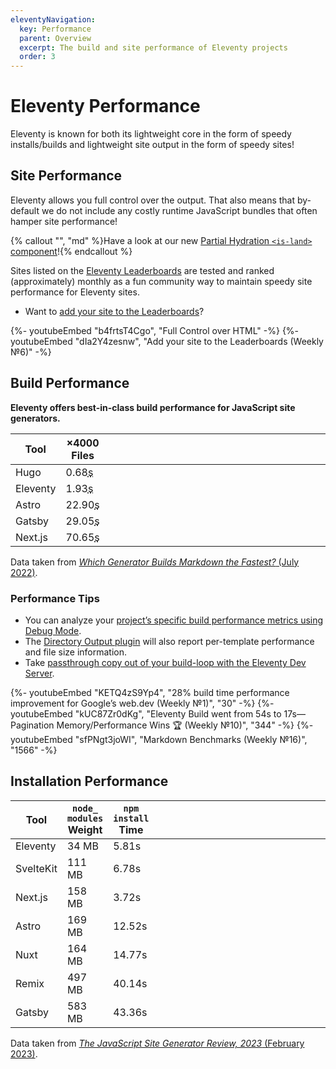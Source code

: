 ```yaml
---
eleventyNavigation:
  key: Performance
  parent: Overview
  excerpt: The build and site performance of Eleventy projects
  order: 3
---
```

# Eleventy Performance

Eleventy is known for both its lightweight core in the form of speedy installs/builds and lightweight site output in the form of speedy sites!

## Site Performance

Eleventy allows you full control over the output. That also means that by-default we do not include any costly runtime JavaScript bundles that often hamper site performance!

{% callout "", "md" %}Have a look at our new [Partial Hydration `<is-land>` component](/docs/plugins/partial-hydration/)!{% endcallout %}

Sites listed on the [Eleventy Leaderboards](/speedlify/) are tested and ranked (approximately) monthly as a fun community way to maintain speedy site performance for Eleventy sites.

* Want to [add your site to the Leaderboards](/docs/leaderboards-add/)?

<div class="youtube-related">
  {%- youtubeEmbed "b4frtsT4Cgo", "Full Control over HTML" -%}
  {%- youtubeEmbed "dIa2Y4zesnw", "Add your site to the Leaderboards (Weekly №6)" -%}
</div>

## Build Performance

**Eleventy offers best-in-class build performance for JavaScript site generators.**

<is-land on:visible import="/js/throbber.js">
<template data-island="once"><link rel="stylesheet" href="/css/throbber.css"></template>
<style>
#buildperf-table td:last-child {
  width: 100%;
}
</style>
<table id="buildperf-table">
<thead>
<tr>
<th>Tool</th>
<th class="numeric">×4000 Files</th>
<th class="numeric"></th>
</tr>
</thead>
<tbody>
<tr>
<td>Hugo</td>
<td class="numeric">0.68<abbr title="seconds">s</abbr></td>
<td><text-throbber duration="684"></text-throbber></td>
</tr>
<tr>
<td>Eleventy</td>
<td class="numeric">1.93<abbr title="seconds">s</abbr></td>
<td><text-throbber duration="1930"></text-throbber></td>
</tr>
<tr>
<td>Astro</td>
<td class="numeric">22.90<abbr title="seconds">s</abbr></td>
<td><text-throbber duration="22900"></text-throbber></td>
</tr>
<tr>
<td>Gatsby</td>
<td class="numeric">29.05<abbr title="seconds">s</abbr></td>
<td><text-throbber duration="29050"></text-throbber></td>
</tr>
<tr>
<td>Next.js</td>
<td class="numeric">70.65<abbr title="seconds">s</abbr></td>
<td><text-throbber duration="70650"></text-throbber></td>
</tr>
</tbody>
</table>
</is-land>

Data taken from [_Which Generator Builds Markdown the Fastest?_ (July 2022)](https://www.zachleat.com/web/build-benchmark/#benchmark-results).

### Performance Tips

* You can analyze your [project’s specific build performance metrics using Debug Mode](/docs/debug-performance/).
* The [Directory Output plugin](/docs/plugins/directory-output/) will also report per-template performance and file size information.
* Take [passthrough copy out of your build-loop with the Eleventy Dev Server](/docs/copy/#emulate-passthrough-copy-during-serve).

<div class="youtube-related">
  {%- youtubeEmbed "KETQ4zS9Yp4", "28% build time performance improvement for Google’s web.dev (Weekly №1)", "30" -%}
  {%- youtubeEmbed "kUC87Zr0dKg", "Eleventy Build went from 54s to 17s—Pagination Memory/Performance Wins 🏆 (Weekly №10)", "344" -%}
  {%- youtubeEmbed "sfPNgt3joWI", "Markdown Benchmarks (Weekly №16)", "1566" -%}
</div>

## Installation Performance


<is-land on:visible import="/js/throbber.js">
<template data-island="once"><link rel="stylesheet" href="/css/throbber.css"></template>
<style>
#install-table td:last-child {
  width: 100%;
}
</style>
<table id="install-table">
<thead>
  <tr>
    <th>Tool</th>
    <th class="ta-c"><code>node_<wbr>modules</code><br>Weight</th>
    <th class="ta-c"><code>npm install</code><br>Time</th>
    <th></th>
  </tr>
</thead>
<tbody>
<tr>
<tr>
  <td>Eleventy</td>
  <td><div class="numeric">34 MB</div></td>
  <td><div class="numeric">5.81s</div></td>
  <td><text-throbber duration="5810"></text-throbber></td>
</tr>
<tr>
  <td>SvelteKit</td>
  <td><div class="numeric">111 MB</div></td>
  <td><div class="numeric">6.78s</div></td>
  <td><text-throbber duration="6780"></text-throbber></td>
</tr>
<tr>
  <td>Next.js</td>
  <td><div class="numeric">158 MB</div></td>
  <td><div class="numeric">3.72s</div></td>
  <td><text-throbber duration="3720"></text-throbber></td>
</tr>
<tr>
  <td>Astro</td>
  <td><div class="numeric">169 MB</div></td>
  <td><div class="numeric">12.52s</div></td>
  <td><text-throbber duration="12520"></text-throbber></td>
</tr>
<tr>
  <td>Nuxt</td>
  <td><div class="numeric">164 MB</div></td>
  <td><div class="numeric">14.77s</div></td>
  <td><text-throbber duration="14770"></text-throbber></td>
</tr>
<tr>
  <td>Remix</td>
  <td><div class="numeric">497 MB</div></td>
  <td><div class="numeric">40.14s</div></td>
  <td><text-throbber duration="40140"></text-throbber></td>
</tr>
<tr>
  <td>Gatsby</td>
  <td><div class="numeric">583 MB</div></td>
  <td><div class="numeric">43.36s</div></td>
  <td><text-throbber duration="43360"></text-throbber></td>
</tr>
</tbody>
</table>
</is-land>

Data taken from [_The JavaScript Site Generator Review, 2023_ (February 2023)](https://www.zachleat.com/web/site-generator-review/).